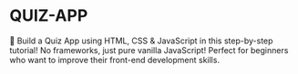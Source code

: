 # QUIZ-APP
🚀 Build a Quiz App using HTML, CSS &amp; JavaScript in this step-by-step tutorial! No frameworks, just pure vanilla JavaScript! Perfect for beginners who want to improve their front-end development skills.
